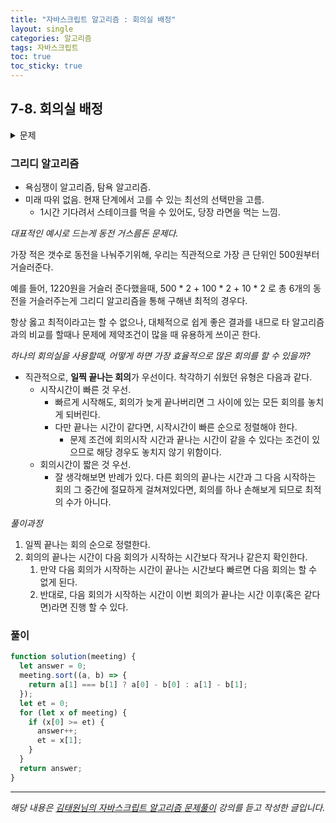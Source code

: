 ```yaml
---
title: "자바스크립트 알고리즘 : 회의실 배정"
layout: single
categories: 알고리즘
tags: 자바스크립트
toc: true
toc_sticky: true
---
```


## 7-8. 회의실 배정

<details>
<summary>문제</summary>
<div markdown="1">

<br>

한 개의 회의실이 있는데 이를 사용하고자 하는 n개의 회의들에 대하여 회의실 사용표를 만들
려고 한다. 각 회의에 대해 시작시간과 끝나는 시간이 주어져 있고, 각 회의가 겹치지 않게 하
면서 회의실을 사용할 수 있는 최대수의 회의를 찾아라. 단, 회의는 한번 시작하면 중간에 중
단될 수 없으며 한 회의가 끝나는 것과 동시에 다음 회의가 시작될 수 있다.

_입력설명_

- 첫째 줄에 회의의 수 n(1<=n<=100,000)이 주어진다. 둘째 줄부터 n+1 줄까지 각 회의의 정보가 주어지는데 이것은 공백을 사이에 두고 회의의 시작시간과 끝나는 시간이 주어진다.
- 회의의 시작시간과 끝나는 시간의 조건은 (시작시간 <= 끝나는 시간)입니다.

_출력설명_

- 첫째 줄에 최대 사용할 수 있는 회의 수를 출력하여라.

_입력예제_

- 5
- 1 4
- 2 3
- 3 5
- 4 6
- 5 7

_출력예제_

- 3

</div>
</details>

### 그리디 알고리즘

- 욕심쟁이 알고리즘, 탐욕 알고리즘.
- 미래 따위 없음. 현재 단계에서 고를 수 있는 최선의 선택만을 고름.
  - 1시간 기다려서 스테이크를 먹을 수 있어도, 당장 라면을 먹는 느낌.

_대표적인 예시로 드는게 동전 거스름돈 문제다._

가장 적은 갯수로 동전을 나눠주기위해, 우리는 직관적으로 가장 큰 단위인 500원부터 거슬러준다.

예를 들어, 1220원을 거슬러 준다했을때, 500 \* 2 + 100 \* 2 + 10 \* 2 로 총 6개의 동전을 거슬러주는게 그리디 알고리즘을 통해 구해낸 최적의 경우다.

항상 옳고 최적이라고는 할 수 없으나, 대체적으로 쉽게 좋은 결과를 내므로 타 알고리즘과의 비교를 할때나 문제에 제약조건이 많을 때 유용하게 쓰이곤 한다.

_하나의 회의실을 사용할때, 어떻게 하면 가장 효율적으로 많은 회의를 할 수 있을까?_

- 직관적으로, **일찍 끝나는 회의**가 우선이다. 착각하기 쉬웠던 유형은 다음과 같다.
  - 시작시간이 빠른 것 우선.
    - 빠르게 시작해도, 회의가 늦게 끝나버리면 그 사이에 있는 모든 회의를 놓치게 되버린다.
    - 다만 끝나는 시간이 같다면, 시작시간이 빠른 순으로 정렬해야 한다.
      - 문제 조건에 회의시작 시간과 끝나는 시간이 같을 수 있다는 조건이 있으므로 해당 경우도 놓치지 않기 위함이다.
  - 회의시간이 짧은 것 우선.
    - 잘 생각해보면 반례가 있다. 다른 회의의 끝나는 시간과 그 다음 시작하는 회의 그 중간에 절묘하게 걸쳐져있다면, 회의를 하나 손해보게 되므로 최적의 수가 아니다.

_풀이과정_

1. 일찍 끝나는 회의 순으로 정렬한다.
2. 회의의 끝나는 시간이 다음 회의가 시작하는 시간보다 작거나 같은지 확인한다.
   1. 만약 다음 회의가 시작하는 시간이 끝나는 시간보다 빠르면 다음 회의는 할 수 없게 된다.
   2. 반대로, 다음 회의가 시작하는 시간이 이번 회의가 끝나는 시간 이후(혹은 같다면)라면 진행 할 수 있다.

### 풀이

```jsx
function solution(meeting) {
  let answer = 0;
  meeting.sort((a, b) => {
    return a[1] === b[1] ? a[0] - b[0] : a[1] - b[1];
  });
  let et = 0;
  for (let x of meeting) {
    if (x[0] >= et) {
      answer++;
      et = x[1];
    }
  }
  return answer;
}
```

---

_해당 내용은 [김태원님의 자바스크립트 알고리즘 문제풀이](https://www.inflearn.com/course/%EC%9E%90%EB%B0%94%EC%8A%A4%ED%81%AC%EB%A6%BD%ED%8A%B8-%EC%95%8C%EA%B3%A0%EB%A6%AC%EC%A6%98-%EB%AC%B8%EC%A0%9C%ED%92%80%EC%9D%B4/dashboard) 강의를 듣고 작성한 글입니다._

